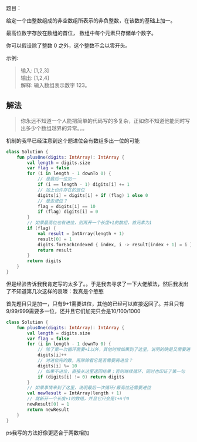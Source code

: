 题目：

给定一个由整数组成的非空数组所表示的非负整数，在该数的基础上加一。

最高位数字存放在数组的首位， 数组中每个元素只存储单个数字。

你可以假设除了整数 0 之外，这个整数不会以零开头。

示例:

>输入: [1,2,3]  
输出: [1,2,4]  
解释: 输入数组表示数字 123。

## 解法
>你永远不知道一个人能把简单的代码写的多复杂，正如你不知道他能同时写出多少个数组越界的异常。。。

机制的我早已经注意到这个题进位会有数组多出一位的可能

```kotlin
class Solution {
    fun plusOne(digits: IntArray): IntArray {
        val length = digits.size
        var flag = false
        for (i in length - 1 downTo 0) {
            // 是最后一位加一
            if (i == length - 1) digits[i] += 1
            // 加上也许存在的进位
            digits[i] = digits[i] + if (flag) 1 else 0
            // 是否进位？
            flag = digits[i] == 10
            if (flag) digits[i] = 0
        }
        // 如果最高位也有进位，则再开一个长度+1的数组，首元素为1
        if (flag) {
            val result = IntArray(length + 1)
            result[0] = 1
            digits.forEachIndexed { index, i -> result[index + 1] = i }
            return result
        }
        return digits
    }
}
```
但是经验告诉我我肯定写的太多了。。于是我去寻求了一下大佬解法，然后我发出了不知道第几次这样的哀嚎：我真是个憨憨

首先题目只是加一，只有9+1需要进位，其他的已经可以直接返回了。并且只有9/99/999需要多一位，还并且它们加完只会是10/100/1000
```kotlin
class Solution {
    fun plusOne(digits: IntArray): IntArray {
        val length = digits.size
        var flag = false
        for (i in length - 1 downTo 0) {
            // 除了第一次循环需要+1以外，其他时候如果到了这里，说明的确是又需要进位了
            digits[i]++
            // 对进位完的数，再除除看它是否需要再进位？
            digits[i] %= 10
            // 如果不进位，直接从这里返回结果；否则继续循环，同时也印证了第一句
            if (digits[i] != 0) return digits
        }
        // 如果事情来到了这里，说明最后一次循环/最高位还需要进位
        val newResult = IntArray(length + 1)
        // 就新开一个长度+1的数组，并且它只会是1+n个0
        newResult[0] = 1
        return newResult
    }
}
```
ps我写的方法好像更适合于两数相加
